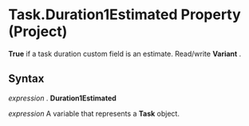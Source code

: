 
# Task.Duration1Estimated Property (Project)

 **True** if a task duration custom field is an estimate. Read/write **Variant** .


## Syntax

 _expression_ . **Duration1Estimated**

 _expression_ A variable that represents a **Task** object.

